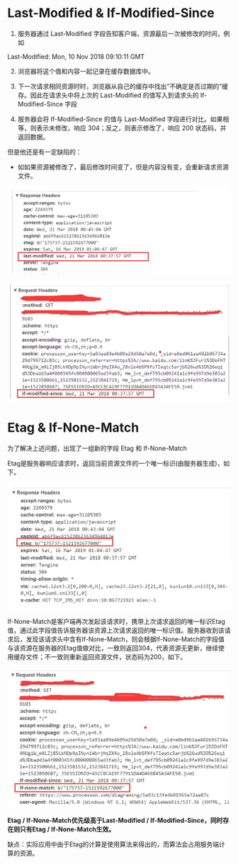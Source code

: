 # Last-Modified & If-Modified-Since

1. 服务器通过 Last-Modified 字段告知客户端，资源最后一次被修改的时间，例如

Last-Modified: Mon, 10 Nov 2018 09:10:11 GMT

2. 浏览器将这个值和内容一起记录在缓存数据库中。

3. 下一次请求相同资源时时，浏览器从自己的缓存中找出“不确定是否过期的”缓存。因此在请求头中将上次的 Last-Modified 的值写入到请求头的 If-Modified-Since 字段

4. 服务器会将 If-Modified-Since 的值与 Last-Modified 字段进行对比。如果相等，则表示未修改，响应 304；反之，则表示修改了，响应 200 状态码，并返回数据。

但是他还是有一定缺陷的：

- 如如果资源被修改了，最后修改时间变了，但是内容没有变，会重新请求资源文件。

![](./image.png)

![](./image2.png)

# Etag & If-None-Match

为了解决上述问题，出现了一组新的字段 Etag 和 If-None-Match

Etag是服务器响应请求时，返回当前资源文件的一个唯一标识(由服务器生成)，如下。

![](./image3.png)

If-None-Match是客户端再次发起该请求时，携带上次请求返回的唯一标识Etag值，通过此字段值告诉服务器该资源上次请求返回的唯一标识值。服务器收到该请求后，发现该请求头中含有If-None-Match，则会根据If-None-Match的字段值与该资源在服务器的Etag值做对比，一致则返回304，代表资源无更新，继续使用缓存文件；不一致则重新返回资源文件，状态码为200，如下。

![](./image4.png)

**Etag / If-None-Match优先级高于Last-Modified / If-Modified-Since，同时存在则只有Etag / If-None-Match生效。**

缺点：实际应用中由于Etag的计算是使用算法来得出的，而算法会占用服务端计算的资源。